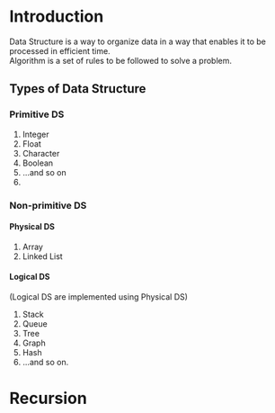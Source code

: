 
# Introduction
Data Structure is a way to organize data in a way that enables it to be processed in efficient time.  
Algorithm is a set of rules to be followed to solve a problem.  

## Types of Data Structure 

### Primitive DS
 1. Integer
 2. Float
 3. Character
 4. Boolean
 5. ...and so on
 6.
### Non-primitive DS
#### Physical DS
 1. Array
 2. Linked List
#### Logical DS
(Logical DS are implemented using Physical DS)
 1. Stack
 2. Queue
 3. Tree
 4. Graph
 5. Hash
 6. ...and so on.
 
# Recursion
<!--stackedit_data:
eyJoaXN0b3J5IjpbLTIwMDEzMTk5MzgsLTE5OTcxMDE5NjcsLT
ExMDA4OTIwMTIsLTI0MTE5NDYzOV19
-->